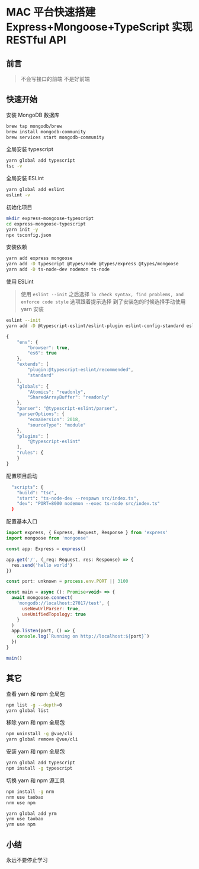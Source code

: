 # MAC 平台快速搭建 Express+Mongoose+TypeScript 实现 RESTful API

## 前言

>不会写接口的前端 不是好前端

## 快速开始

安装 MongoDB 数据库

```bash
brew tap mongodb/brew
brew install mongodb-community
brew services start mongodb-community
```

全局安装 typescript

```bash
yarn global add typescript
tsc -v
```

全局安装 ESLint

```bash
yarn global add eslint
eslint -v
```

初始化项目

```bash
mkdir express-mongoose-typescript
cd express-mongoose-typescript
yarn init -y
npx tsconfig.json
```

安装依赖

```bash
yarn add express mongoose
yarn add -D typescript @types/node @types/express @types/mongoose
yarn add -D ts-node-dev nodemon ts-node
```

使用 ESLint
> 使用 `eslint --init` 之后选择 `To check syntax, find problems, and enforce code style` 选项跟着提示选择 到了安装包的时候选择手动使用 yarn 安装

```bash
eslint --init
yarn add -D @typescript-eslint/eslint-plugin eslint-config-standard eslint eslint-plugin-import eslint-plugin-node eslint-plugin-promise eslint-plugin-standard @typescript-eslint/parser
```

```js
{
    "env": {
        "browser": true,
        "es6": true
    },
    "extends": [
        "plugin:@typescript-eslint/recommended",
        "standard"
    ],
    "globals": {
        "Atomics": "readonly",
        "SharedArrayBuffer": "readonly"
    },
    "parser": "@typescript-eslint/parser",
    "parserOptions": {
        "ecmaVersion": 2018,
        "sourceType": "module"
    },
    "plugins": [
        "@typescript-eslint"
    ],
    "rules": {
    }
}
```

配置项目启动

```bash
  "scripts": {
    "build": "tsc",
    "start": "ts-node-dev --respawn src/index.ts",
    "dev": "PORT=8000 nodemon --exec ts-node src/index.ts"
  }
```

配置基本入口

```js
import express, { Express, Request, Response } from 'express'
import mongoose from 'mongoose'

const app: Express = express()

app.get('/', (_req: Request, res: Response) => {
  res.send('hello world')
})

const port: unknown = process.env.PORT || 3100

const main = async (): Promise<void> => {
  await mongoose.connect(
    'mongodb://localhost:27017/test', {
      useNewUrlParser: true,
      useUnifiedTopology: true
    }
  )
  app.listen(port, () => {
    console.log(`Running on http://localhost:${port}`)
  })
}

main()


```

## 其它

查看 yarn 和 npm 全局包

```bash
npm list -g --depth=0
yarn global list
```

移除 yarn 和 npm 全局包

```bash
npm uninstall -g @vue/cli
yarn global remove @vue/cli
```

安装 yarn 和 npm 全局包

```bash
yarn global add typescript
npm install -g typescript
```

切换 yarn 和 npm 源工具

```bash
npm install -g nrm
nrm use taobao
nrm use npm

yarn global add yrm
yrm use taobao
yrm use npm
```

## 小结

永远不要停止学习
